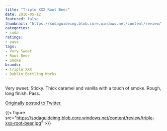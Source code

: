 ```yaml
---
title: "Triple XXX Root Beer"
date: 2016-05-12
featured: false
thumbnail: "https://sodaguideimg.blob.core.windows.net/content/review/thumbs/triple-xxx-root-beer.jpg"
categories:
- soda
ratings:
- pass
tags:
- Very Sweet
- Root Beer
- Smoke
brands:
- Triple XXX
- Dublin Bottling Works
---
```


Very sweet. Sticky. Thick caramel and vanilla with a touch of smoke. Rough, long finish. Pass.

[Originally posted to Twitter.](https://twitter.com/Cavorter/status/730940803745513472)

{{< figure src="https://sodaguideimg.blob.core.windows.net/content/review/triple-xxx-root-beer.jpg" >}}
